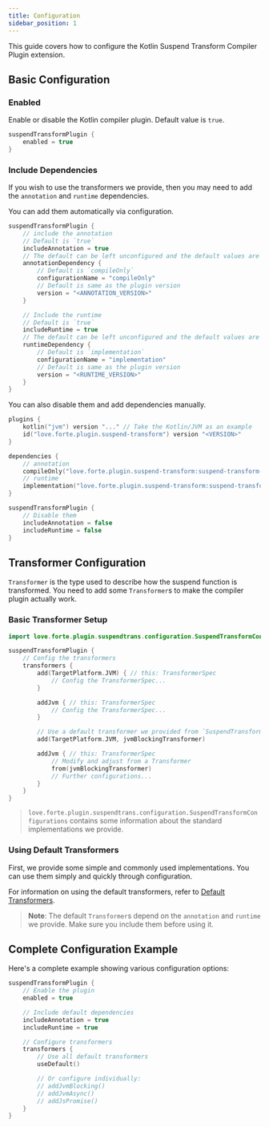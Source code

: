 ```yaml
---
title: Configuration
sidebar_position: 1
---
```


This guide covers how to configure the Kotlin Suspend Transform Compiler Plugin extension.

## Basic Configuration

### Enabled

Enable or disable the Kotlin compiler plugin.
Default value is `true`.

```kotlin
suspendTransformPlugin {
    enabled = true
}
```

### Include Dependencies

If you wish to use the transformers we provide, then you may need to add the `annotation` and `runtime` dependencies.

You can add them automatically via configuration.

```kotlin
suspendTransformPlugin {
    // include the annotation
    // Default is `true`
    includeAnnotation = true
    // The default can be left unconfigured and the default values are used exclusively.
    annotationDependency {
        // Default is `compileOnly`
        configurationName = "compileOnly"
        // Default is same as the plugin version
        version = "<ANNOTATION_VERSION>"
    }

    // Include the runtime
    // Default is `true`
    includeRuntime = true
    // The default can be left unconfigured and the default values are used exclusively.
    runtimeDependency {
        // Default is `implementation`
        configurationName = "implementation"
        // Default is same as the plugin version
        version = "<RUNTIME_VERSION>"
    }
}
```

You can also disable them and add dependencies manually.

```kotlin
plugins {
    kotlin("jvm") version "..." // Take the Kotlin/JVM as an example
    id("love.forte.plugin.suspend-transform") version "<VERSION>"
}

dependencies {
    // annotation
    compileOnly("love.forte.plugin.suspend-transform:suspend-transform-annotation:<VERSION>")
    // runtime
    implementation("love.forte.plugin.suspend-transform:suspend-transform-runtime:<VERSION>")
}

suspendTransformPlugin {
    // Disable them
    includeAnnotation = false
    includeRuntime = false
}
```

## Transformer Configuration

`Transformer` is the type used to describe how the suspend function is transformed.
You need to add some `Transformer`s to make the compiler plugin actually work.

### Basic Transformer Setup

```kotlin
import love.forte.plugin.suspendtrans.configuration.SuspendTransformConfigurations

suspendTransformPlugin {
    // Config the transformers
    transformers {
        add(TargetPlatform.JVM) { // this: TransformerSpec
            // Config the TransformerSpec...
        }

        addJvm { // this: TransformerSpec
            // Config the TransformerSpec...
        }

        // Use a default transformer we provided from `SuspendTransformConfigurations`
        add(TargetPlatform.JVM, jvmBlockingTransformer)

        addJvm { // this: TransformerSpec
            // Modify and adjust from a Transformer
            from(jvmBlockingTransformer)
            // Further configurations...
        }
    }
}
```

> `love.forte.plugin.suspendtrans.configuration.SuspendTransformConfigurations`
> contains some information about the standard implementations we provide.

### Using Default Transformers

First, we provide some simple and commonly used implementations.
You can use them simply and quickly through configuration.

For information on using the default transformers, 
refer to [Default Transformers](./default-transformers).

> **Note**: The default `Transformer`s depend on the `annotation` and `runtime` we provide.
> Make sure you include them before using it.

## Complete Configuration Example

Here's a complete example showing various configuration options:

```kotlin
suspendTransformPlugin {
    // Enable the plugin
    enabled = true

    // Include default dependencies
    includeAnnotation = true
    includeRuntime = true

    // Configure transformers
    transformers {
        // Use all default transformers
        useDefault()

        // Or configure individually:
        // addJvmBlocking()
        // addJvmAsync()
        // addJsPromise()
    }
}
```
